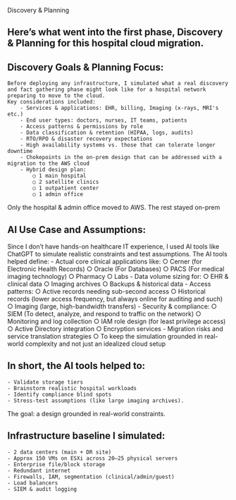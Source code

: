 Discovery & Planning

## Here’s what went into the first phase, Discovery & Planning for this hospital cloud migration.

## Discovery Goals & Planning Focus:
	Before deploying any infrastructure, I simulated what a real discovery and fact gathering phase might look like for a hospital network preparing to move to the cloud. 
	Key considerations included:
		- Services & applications: EHR, billing, Imaging (x-rays, MRI's etc.)
		- End user types: doctors, nurses, IT teams, patients
		- Access patterns & permissions by role
		- Data classification & retention (HIPAA, logs, audits)
		- RTO/RPO & disaster recovery expectations
		- High availability systems vs. those that can tolerate longer downtime
		- Chokepoints in the on-prem design that can be addressed with a migration to the AWS cloud
		- Hybrid design plan:
			○ 1 main hospital
			○ 2 satellite clinics
			○ 1 outpatient center
			○ 1 admin office
Only the hospital & admin office moved to AWS. The rest stayed on-prem

## AI Use Case and Assumptions:
Since I don’t have hands-on healthcare IT experience, I used AI tools like ChatGPT to simulate realistic constraints and test assumptions. The AI tools helped define:
	- Actual core clinical applications like: 
		○ Cerner (for Electronic Health Records)
		○ Oracle (For Databases)
		○ PACS (For medical imaging technology)
		○ Pharmacy
		○ Labs
	- Data volume sizing for:
		○ EHR & clinical data
		○ Imaging archives
		○ Backups & historical data
	- Access patterns:
		○ Active records needing sub-second access
		○ Historical records (lower access frequency, but always online for auditing and such)
		○ Imaging (large, high-bandwidth transfers)
	- Security & compliance:
		○ SIEM (To detect, analyze, and respond to traffic on the network)
		○ Monitoring and log collection
		○ IAM role design (for least privilege access)
		○ Active Directory integration
		○ Encryption services
	- Migration risks and service translation strategies
		○ To keep the simulation grounded in real-world complexity and not just an idealized cloud setup

## In short, the AI tools helped to:
	- Validate storage tiers
	- Brainstorm realistic hospital workloads
	- Identify compliance blind spots
	- Stress-test assumptions (like large imaging archives).
The goal: a design grounded in real-world constraints.


## Infrastructure baseline I simulated:
	- 2 data centers (main + DR site)
	- Approx 150 VMs on ESXi across 20–25 physical servers
	- Enterprise file/block storage
	- Redundant internet
	- Firewalls, IAM, segmentation (clinical/admin/guest)
	- Load balancers
	- SIEM & audit logging
